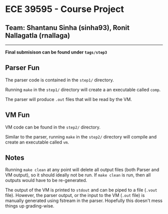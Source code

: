 # ECE 39595 - Course Project
## Team: Shantanu Sinha (sinha93), Ronit Nallagatla (rnallaga)

---

**Final submisison can be found under `tags/step3`**

## Parser Fun

The parser code is contained in the `step1/` directory. 

Running `make` in the `step1/` directory will create a an executable called `comp`.

The parser will produce `.out` files that will be read by the VM.

## VM Fun

VM code can be found in the `step2/` directory.

Similar to the parser, running `make` in the `step2/` directory will compile and create an executable called `vm`. 

## Notes

Running `make clean` at any point will delete all output files (both Parser and VM output), so it should ideally not be run. If `make clean` is run, then all outputs would have to be re-generated.

The output of the VM is printed to `stdout` and can be piped to a file (`.vout` file). However, the parser output, or the input to the VM (`.out` file) is manually generated using fstream in the parser. Hopefully this doesn't mess things up grading-wise.
